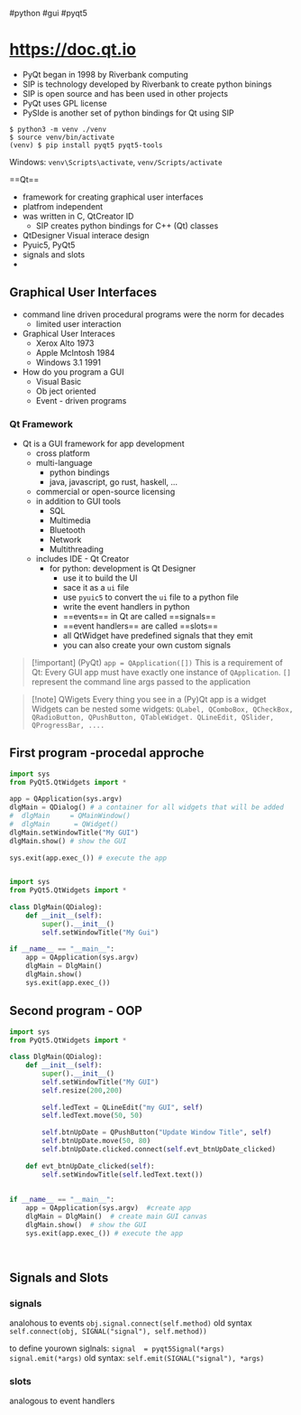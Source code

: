 #python #gui #pyqt5

# https://doc.qt.io


- PyQt began in 1998 by Riverbank computing
- SIP is technology developed by Riverbank to create python binings
- SIP is open source and has been used in other projects
- PyQt uses GPL license
- PySIde is another set of python bindings for Qt using SIP
```shell
$ python3 -m venv ./venv
$ source venv/bin/activate
(venv) $ pip install pyqt5 pyqt5-tools
```

Windows: `venv\Scripts\activate`, `venv/Scripts/activate`

==Qt==
- framework for creating graphical user interfaces
- platfrom independent
- was written in C, QtCreator ID
	- SIP creates python bindings for C++ (Qt) classes
- QtDesigner Visual interace design
- Pyuic5, PyQt5
- signals and slots
- 


## Graphical User Interfaces
- command line driven procedural programs were the norm for decades
	- limited user interaction
- Graphical User Interaces
	- Xerox Alto 1973
	- Apple McIntosh 1984
	- Windows 3.1 1991
- How do you program a GUI
	- Visual Basic
	- Ob ject oriented
	- Event - driven programs

### Qt Framework
- Qt is a GUI framework for app development
	- cross platform
	- multi-language
		- python bindings
		- java, javascript, go rust, haskell, ...
	- commercial or open-source licensing
	- in addition to GUI tools
		- SQL
		- Multimedia
		- Bluetooth
		- Network
		- Multithreading
	- includes IDE - Qt Creator
		- for python: development is Qt Designer
			- use it to build the UI
			- sace it as a `ui` file
			- use `pyuic5` to convert the `ui` file to a python file
			- write the event handlers in python
			- ==events== in Qt are called ==signals==
			- ==event handlers== are called ==slots==
			- all QtWidget have predefined signals that they emit
			- you can also create your own custom signals

>[!important] (PyQt)
>`app = QApplication([])`
>This is a requirement of Qt: Every GUI app must have exactly one instance of `QApplication`.
>`[]` represent the command line args passed to the application


>[!note] QWigets
>Every thing you see in a (Py)Qt app is a widget
>Widgets can be nested
>some widgets: `QLabel, QComboBox, QCheckBox, QRadioButton, QPushButton, QTableWidget. QLineEdit, QSlider, QProgressBar, ....`



## First program -procedal approche
```python
import sys   
from PyQt5.QtWidgets import *  
  
app = QApplication(sys.argv)  
dlgMain = QDialog() # a container for all widgets that will be added
#  dlgMain     = QMainWindow()
#  dlgMain      = QWidget()
dlgMain.setWindowTitle("My GUI")  
dlgMain.show() # show the GUI  
  
sys.exit(app.exec_()) # execute the app



```

```python
import sys  
from PyQt5.QtWidgets import *  
  
class DlgMain(QDialog):  
    def __init__(self):  
        super().__init__()  
        self.setWindowTitle("My Gui")  
  
if __name__ == "__main__":  
    app = QApplication(sys.argv)  
    dlgMain = DlgMain()  
    dlgMain.show()  
    sys.exit(app.exec_())
```

## Second program - OOP
```python
import sys  
from PyQt5.QtWidgets import *  
  
class DlgMain(QDialog):  
    def __init__(self):  
        super().__init__()  
        self.setWindowTitle("My GUI")  
        self.resize(200,200)  
  
        self.ledText = QLineEdit("my GUI", self)  
        self.ledText.move(50, 50)  
  
        self.btnUpDate = QPushButton("Update Window Title", self)  
        self.btnUpDate.move(50, 80)  
        self.btnUpDate.clicked.connect(self.evt_btnUpDate_clicked)  
  
    def evt_btnUpDate_clicked(self):  
        self.setWindowTitle(self.ledText.text())  
  
  
if __name__ == "__main__":  
    app = QApplication(sys.argv)  #create app
    dlgMain = DlgMain()  # create main GUI canvas
    dlgMain.show()  # show the GUI
    sys.exit(app.exec_()) # execute the app
		



```


## Signals and Slots

### signals
analohous to events
`obj.signal.connect(self.method)`
old syntax `self.connect(obj, SIGNAL("signal"), self.method))`

to define yourown siglnals:
`signal  = pyqt5Signal(*args)`
`signal.emit(*args)`
old syntax: `self.emit(SIGNAL("signal"), *args)`

### slots
analogous to event handlers









